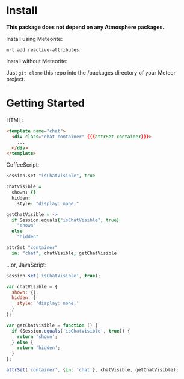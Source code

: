 Install
=======

__This package does not depend on any Atmosphere packages.__

Install using Meteorite:

`mrt add reactive-attributes`

Install without Meteorite:

Just `git clone` this repo into the /packages directory of your Meteor project.

Getting Started
===============

HTML:

```html
<template name="chat">
  <div class="chat-container" {{{attrSet container}}}>
    ...
  </div>
</template>
```

CoffeeScript:

```coffeescript
Session.set "isChatVisible", true

chatVisible =
  shown: {}
  hidden:
    style: "display: none;"

getChatVisible = ->
  if Session.equals("isChatVisible", true)
    "shown"
  else
    "hidden"

attrSet "container"
  in: "chat", chatVisible, getChatVisible
```

...or, JavaScript:

```javascript
Session.set('isChatVisible', true);

var chatVisible = {
  shown: {},
  hidden: {
    style: 'display: none;'
  }
};

var getChatVisible = function () {
  if (Session.equals('isChatVisible', true)) {
    return 'shown';
  } else {
    return 'hidden';
  }
};

attrSet('container', {in: 'chat'}, chatVisible, getChatVisible);
```